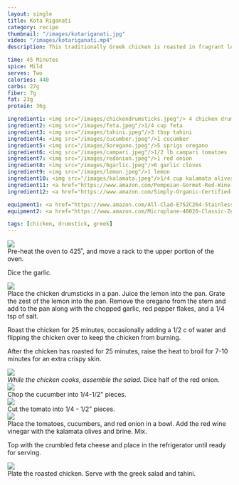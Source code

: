 ```yaml
---
layout: single
title: Kota Riganati
category: recipe
thumbnail: "/images/kotariganati.jpg"
video: "/images/kotariganati.mp4"
description: This traditionally Greek chicken is roasted in fragrant lemon, garlic, and oregano until crispy. This delicious roast chicken pairs perfectly with a refreshing greek salad and savory tahini.

time: 45 Minutes
spice: Mild
serves: Two
calories: 440
carbs: 27g
fiber: 7g
fat: 23g
protein: 36g

ingredient1: <img src="/images/chickendrumsticks.jpeg"/> 4 chicken drumsticks
ingredient2: <img src="/images/feta.jpeg"/>1/4 cup feta
ingredient3: <img src="/images/tahini.jpeg"/>3 tbsp tahini
ingredient4: <img src="/images/cucumber.jpeg"/>1 cucumber
ingredient5: <img src="/images/5oregano.jpeg"/>5 sprigs oregano
ingredient6: <img src="/images/campari.jpeg"/>1/2 lb campari tomatoes
ingredient7: <img src="/images/redonion.jpeg"/>1 red onion
ingredient8: <img src="/images/6garlic.jpeg"/>6 garlic cloves
ingredient9: <img src="/images/lemon.jpeg"/>1 lemon
ingredient10: <img src="/images/kalamata.jpeg"/>1/4 cup kalamata olives with brine
ingredient11: <a href="https://www.amazon.com/Pompeian-Gormet-Red-Wine-Vinegar/dp/B0004MUGNU/ref=as_li_ss_tl?s=grocery&ie=UTF8&qid=1484021751&sr=1-2&keywords=red+wine+vinegar&linkCode=ll1&tag=cilalime09-20&linkId=d2f57ac353a002f82248c67e11d50f17"><img src="/images/redwinevin.jpeg"/>3 tbsp red wine vinegar </a>
ingredient12: <a href="https://www.amazon.com/Simply-Organic-Certified-1-59-Ounce-Container/dp/B000WS3AJ8/ref=as_li_ss_tl?ie=UTF8&qid=1484021714&sr=8-2&keywords=chili+flakes&linkCode=ll1&tag=cilalime09-20&linkId=2f3e9260a38745332d4652c7db348c81"><img src="/images/chiliflakes.jpeg"/>1/2 tsp red pepper flakes </a>

equipment1: <a href="https://www.amazon.com/All-Clad-E752C264-Stainless-Dishwasher-Nonstick/dp/B0000DI4P6/ref=as_li_ss_tl?ie=UTF8&qid=1484021993&sr=8-1&keywords=all+clad+roasting+pan&linkCode=ll1&tag=cilalime09-20&linkId=8561c9af4137df8b925ec1d338e0ec98"><img src="/images/roastingpan.jpeg"/>roasting pan</a>
equipment2: <a href="https://www.amazon.com/Microplane-40020-Classic-Zester-Grater/dp/B00004S7V8/ref=as_li_ss_tl?s=kitchen&ie=UTF8&qid=1484022017&sr=1-2&keywords=microplane+grater&linkCode=ll1&tag=cilalime09-20&linkId=4f076c64d55d82b8fcf948a08fc7bfba"><img src="/images/finegrater.jpeg"/>fine grater</a>

tags: [chicken, drumstick, greek]
---
```


<div id="instruction">
<div id="image"><img src="/images/kotariganati1.jpeg"/> </div>
<div id="step">Pre-heat the oven to 425˚, and move a rack to the upper portion of the oven.
<p>Dice the garlic. </p></div>
</div>

<div id="instruction">
<div id="image"><img src="/images/kotariganati2.jpeg"/> </div>
<div id="step">Place the chicken drumsticks in a pan. Juice the lemon into the pan. Grate the zest of the lemon into the pan. Remove the oregano from the stem and add to the pan along with the chopped garlic, red pepper flakes, and a 1/4 tsp of salt.
<p>Roast the chicken for 25 minutes, occasionally adding a 1/2 c of water and flipping the chicken over to keep the chicken from burning.</p>
<p>After the chicken has roasted for 25 minutes, raise the heat to broil for 7-10 minutes for an extra crispy skin.</p></div>
</div>

<div id="instruction">
<div id="image"><img src="/images/kotariganati3.jpeg"/> </div>
<div id="step"><i>While the chicken cooks, assemble the salad.</i> Dice half of the red onion. </div>
</div>

<div id="instruction">
<div id="image"><img src="/images/kotariganati4.jpeg"/> </div>
<div id="step">Chop the cucumber into 1/4-1/2" pieces.</div>
</div>

<div id="instruction">
<div id="image"><img src="/images/kotariganati5.jpeg"/> </div>
<div id="step">Cut the tomato into 1/4 - 1/2" pieces.</div>
</div>

<div id="instruction">
<div id="image"><img src="/images/kotariganati6.jpeg"/> </div>
<div id="step">Place the tomatoes, cucumbers, and red onion in a bowl. Add the red wine vinegar with the kalamata olives and brine. Mix.
<p>Top with the crumbled feta cheese and place in the refrigerator until ready for serving.</p></div>
</div>

<div id="instruction">
<div id="image"><img src="/images/kotariganati7.jpeg"/> </div>
<div id="step">Plate the roasted chicken. Serve with the greek salad and tahini.</div>
</div>
</div>
